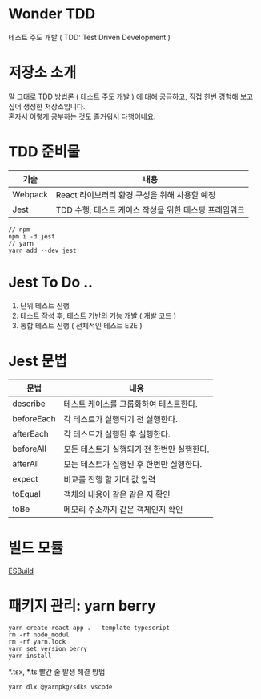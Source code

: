 # Wonder TDD
테스트 주도 개발 ( TDD: Test Driven Development )

# 저장소 소개
말 그대로 TDD 방법론 ( 테스트 주도 개발 ) 에 대해 궁금하고, 직접 한번 경험해 보고 싶어 생성한 저장소입니다.  
혼자서 이렇게 공부하는 것도 즐거워서 다행이네요.

# TDD 준비물
|기술|내용|
|---|---|
|Webpack|React 라이브러리 환경 구성을 위해 사용할 예정|
|Jest|TDD 수행, 테스트 케이스 작성을 위한 테스팅 프레임워크|
```
// npm
npm i -d jest
// yarn
yarn add --dev jest
```

# Jest To Do ..
1. 단위 테스트 진행
2. 테스트 작성 후, 테스트 기반의 기능 개발 ( 개발 코드 )
3. 통합 테스트 진행 ( 전체적인 테스트 E2E )

# Jest 문법
|문법|내용|
|---|---|
|describe|테스트 케이스를 그룹화하여 테스트한다.|
|beforeEach|각 테스트가 실행되기 전 실행한다.|
|afterEach|각 테스트가 실행된 후 실행한다.|
|beforeAll|모든 테스트가 실행되기 전 한번만 실행한다.|
|afterAll|모든 테스트가 실행된 후 한번만 실행한다.|
|expect|비교를 진행 할 기대 값 입력|
|toEqual|객체의 내용이 같은 같은 지 확인|
|toBe|메모리 주소까지 같은 객체인지 확인|

# 빌드 모듈
<a href="https://esbuild.github.io/" target="_blank">ESBuild</a>

# 패키지 관리: yarn berry
```
yarn create react-app . --template typescript
rm -rf node_modul
rm -rf yarn.lock
yarn set version berry
yarn install
```

*.tsx, *.ts 빨간 줄 발생 해결 방법
```
yarn dlx @yarnpkg/sdks vscode
```
